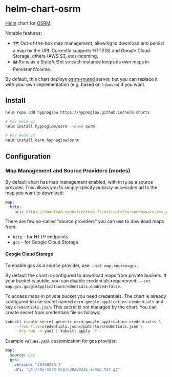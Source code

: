 # helm-chart-osrm

[Helm](https://helm.sh/) chart for [OSRM](https://github.com/Project-OSRM/osrm-backend).

Notable features:

- 🗺 Out-of-the-box map management, allowing to download and persist a map by the URI. Currently supports HTTP(S) and Google Cloud Storage,
others (AWS S3, etc) incoming.
- 🖴 Runs as a StatefulSet so each instance keeps its own maps in PersistentVolume.

By default, this chart deploys [osrm-routed](http://project-osrm.org/docs/v6.0.0/api/) server, but you can replace
it with your own implementation (e.g. based on `libosrm`) if you want. 

## Install

```bash
helm repo add hypnoglow https://hypnoglow.github.io/helm-charts

# For Helm v2
helm install hypnoglow/osrm --name osrm

# For Helm v3
helm install osrm hypnoglow/osrm
```

## Configuration

### Map Management and Source Providers (modes)

By default chart has map management enabled, with `http` as a source provider. This allows you to simply specify
publicly-accessible url to the map you want to download:

```yaml
map:
  http:
    uri: https://download.openstreetmap.fr/extracts/europe/monaco.osm.pbf
```

There are few so-called "source providers" you can use to download maps from:

- `http` - for HTTP endpoints 
- `gcs` - for Google Cloud Storage

#### Google Cloud Storage

To enable gcs as a source provider, use `--set map.source=gcs`.

By default the chart is configured to download maps from private buckets. If your bucket is public, you can disable
credentials requirement: `--set map.gcs.googleApplicationCredentials.enabled=false`.

To access maps in private bucket you need credentials. The chart is already configured to use secret named `osrm-google-application-credentials`
and key `credentials.json`. This secret is not managed by the chart. You can create secret from credentials file as follows:

```bash
kubectl create secret generic osrm-google-application-credentialss \
    --from-file=credentials.json=/path/to/credentials.json \
    --dry-run -o yaml | kubectl apply -f -
```

Example `values.yaml` customization for gcs provider:

```yaml
map:
  source: gcs
  gcs:
    version: "20200226-1"
    uri: "gs://my-osrm-maps/20200226-1/map.tar.gz"
```
